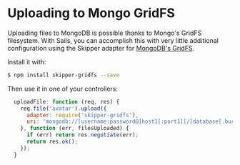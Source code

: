 # Uploading to Mongo GridFS

Uploading files to MongoDB is possible thanks to Mongo's GridFS filesystem.  With Sails, you can accomplish this with very little additional configuration using the Skipper adapter for [MongoDB's GridFS](https://github.com/willhuang85/skipper-gridfs).

Install it with:

```sh
$ npm install skipper-gridfs --save
```

Then use it in one of your controllers:

```javascript
  uploadFile: function (req, res) {
    req.file('avatar').upload({
      adapter: require('skipper-gridfs'),
      uri: 'mongodb://[username:password@]host1[:port1][/[database[.bucket]]'
    }, function (err, filesUploaded) {
      if (err) return res.negotiate(err);
      return res.ok();
    });
  }
```

<docmeta name="displayName" value="Uploading to GridFS">
